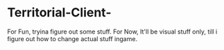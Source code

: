 # Territorial-Client-
For Fun, tryina figure out some stuff.
For Now, It'll be visual stuff only, till i figure out how to change actual stuff ingame.
